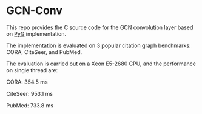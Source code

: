 # GCN-Conv

This repo provides the C source code for the GCN convolution layer based on [PyG](https://github.com/rusty1s/pytorch_geometric) implementation. 

The implementation is evaluated on 3 popular citation graph benchmarks: CORA, CiteSeer, and PubMed.

The evaluation is carried out on a Xeon E5-2680 CPU, and the performance on single thread are:

CORA: 354.5 ms

CiteSeer: 953.1 ms

PubMed: 733.8 ms

